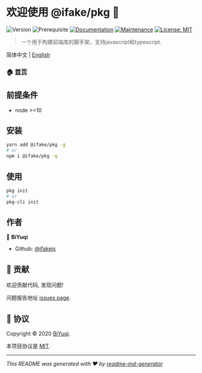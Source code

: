 # 欢迎使用 @ifake/pkg 👋
![Version](https://img.shields.io/npm/v/@ifake/pkg)
![Prerequisite](https://img.shields.io/badge/node-%3E%3D10-blue.svg)
[![Documentation](https://img.shields.io/badge/documentation-yes-brightgreen.svg)](https://github.com/ifakejs/pkg#readme)
[![Maintenance](https://img.shields.io/badge/Maintained%3F-yes-green.svg)](https://github.com/ifakejs/pkg/graphs/commit-activity)
[![License: MIT](https://img.shields.io/github/license/ifakejs/@ifake/pkg)](https://github.com/ifakejs/pkg/blob/master/LICENSE)

> 一个用于构建前端库的脚手架，支持javascript和typescript.

简体中文 | [English](https://github.com/ifakejs/pkg/blob/master/README.md)

### 🏠 [首页](https://github.com/ifakejs/pkg#readme)

## 前提条件

- node >=10

## 安装

```sh
yarn add @ifake/pkg -g
# or
npm i @ifake/pkg -g
```

## 使用

```sh
pkg init
# or
pkg-cli init
```

## 作者

👤 **BiYuqi**

* Github: [@ifakejs](https://github.com/ifakejs)

## 🤝 贡献

欢迎贡献代码, 发现问题!

问题报告地址 [issues page](https://github.com/ifakejs/pkg/issues).

## 📝 协议

Copyright © 2020 [BiYuqi](https://github.com/ifakejs).

本项目协议是 [MIT](https://github.com/ifakejs/pkg/blob/master/LICENSE).

***
_This README was generated with ❤️ by [readme-md-generator](https://github.com/kefranabg/readme-md-generator)_
